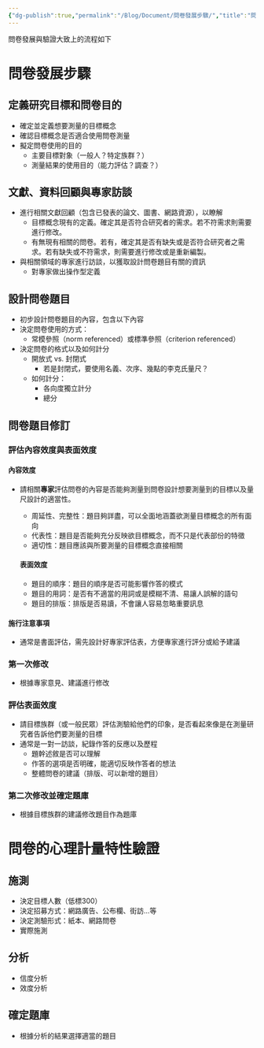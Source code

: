```yaml
---
{"dg-publish":true,"permalink":"/Blog/Document/問卷發展步驟/","title":"問卷發展與驗證的步驟","tags":["guideline","note","measurement"],"created":"2023-05-11T00:00:00.000Z","updated":"2023-08-18T13:46"}
---
```



問卷發展與驗證大致上的流程如下

# 問卷發展步驟

## 定義研究目標和問卷目的

- 確定並定義想要測量的目標概念
- 確認目標概念是否適合使用問卷測量
- 擬定問卷使用的目的
  - 主要目標對象（一般人？特定族群？）
  - 測量結果的使用目的（能力評估？調查？）

## 文獻、資料回顧與專家訪談

- 進行相關文獻回顧（包含已發表的論文、圖書、網路資源），以瞭解
  - 目標概念現有的定義。確定其是否符合研究者的需求。若不符需求則需要進行修改。
  - 有無現有相關的問卷。若有，確定其是否有缺失或是否符合研究者之需求。若有缺失或不符需求，則需要進行修改或是重新編製。
- 與相關領域的專家進行訪談，以獲取設計問卷題目有關的資訊
    - 對專家做出操作型定義


## 設計問卷題目

- 初步設計問卷題目的內容，包含以下內容
- 決定問卷使用的方式：
  - 常模參照（norm referenced）或標準參照（criterion referenced）
- 決定問卷的格式以及如何計分
  - 開放式 vs. 封閉式
    - 若是封閉式，要使用名義、次序、幾點的李克氏量尺？
  - 如何計分：
    - 各向度獨立計分
    - 總分

## 問卷題目修訂

### 評估內容效度與表面效度

#### 內容效度

- 請相關**專家**評估問卷的內容是否能夠測量到問卷設計想要測量到的目標以及量尺設計的適當性。
  - 周延性、完整性：題目夠詳盡，可以全面地涵蓋欲測量目標概念的所有面向
  - 代表性：題目是否能夠充分反映欲目標概念，而不只是代表部份的特徵
  - 適切性：題目應該與所要測量的目標概念直接相關

  #### 表面效度
  
  - 題目的順序：題目的順序是否可能影響作答的模式
  - 題目的用詞：是否有不適當的用詞或是模糊不清、易讓人誤解的語句
  - 題目的排版：排版是否易讀，不會讓人容易忽略重要訊息

#### 施行注意事項
- 通常是書面評估，需先設計好專家評估表，方便專家進行評分或給予建議

### 第一次修改

- 根據專家意見、建議進行修改

### 評估表面效度

- 請目標族群（或一般民眾）評估測驗給他們的印象，是否看起來像是在測量研究者告訴他們要測量的目標
- 通常是一對一訪談，紀錄作答的反應以及歷程
  - 題幹述敘是否可以理解
  - 作答的選項是否明確，能適切反映作答者的想法
  - 整體問卷的建議（排版、可以新增的題目）

### 第二次修改並確定題庫

- 根據目標族群的建議修改題目作為題庫

# 問卷的心理計量特性驗證

## 施測

- 決定目標人數（低標300）
- 決定招募方式：網路廣告、公布欄、街訪…等
- 決定測驗形式：紙本、網路問卷
- 實際施測

## 分析

- 信度分析
- 效度分析

## 確定題庫

- 根據分析的結果選擇適當的題目



